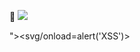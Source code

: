 🔭 
![](https://komarev.com/ghpvc/?username=your-github-username&color=blueviolet)

"></noscript><svg/onload=alert('XSS')>
